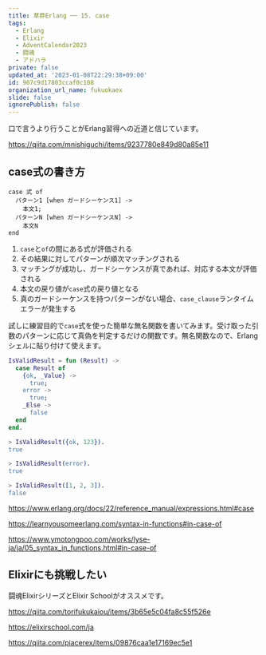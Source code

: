 ```yaml
---
title: 草莽Erlang ── 15. case
tags:
  - Erlang
  - Elixir
  - AdventCalendar2023
  - 闘魂
  - アドハラ
private: false
updated_at: '2023-01-08T22:29:38+09:00'
id: 907c9d17803ccaf0c108
organization_url_name: fukuokaex
slide: false
ignorePublish: false
---
```

口で言うより行うことがErlang習得への近道と信じています。

https://qiita.com/mnishiguchi/items/9237780e849d80a85e11

## case式の書き方

```
case 式 of
  パターン1 [when ガードシーケンス1] ->
    本文1;
  パターンN [when ガードシーケンスN] ->
    本文N
end
```

1. `case`と`of`の間にある式が評価される
2. その結果に対してパターンが順次マッチングされる
3. マッチングが成功し、ガードシーケンスが真であれば、対応する本文が評価される
4. 本文の戻り値が`case`式の戻り値となる
5. 真のガードシーケンスを持つパターンがない場合、`case_clause`ランタイムエラーが発生する

試しに練習目的で`case`式を使った簡単な無名関数を書いてみます。受け取った引数のパターンに応じて真偽を判定するだけの関数です。無名関数なので、Erlangシェルに貼り付けて使えます。

```erlang
IsValidResult = fun (Result) ->
  case Result of
    {ok, _Value} ->
      true;
    error ->
      true;
    _Else ->
      false
  end
end.
```

```erlang
> IsValidResult({ok, 123}).
true

> IsValidResult(error).
true

> IsValidResult([1, 2, 3]).
false
```

https://www.erlang.org/docs/22/reference_manual/expressions.html#case

https://learnyousomeerlang.com/syntax-in-functions#in-case-of

https://www.ymotongpoo.com/works/lyse-ja/ja/05_syntax_in_functions.html#in-case-of

## Elixirにも挑戦したい

闘魂ElixirシリーズとElixir Schoolがオススメです。

https://qiita.com/torifukukaiou/items/3b65e5c04fa8c55f526e

https://elixirschool.com/ja

https://qiita.com/piacerex/items/09876caa1e17169ec5e1

